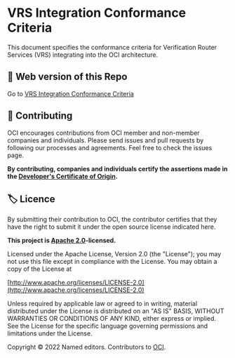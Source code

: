# VRS Integration Conformance Criteria

This document specifies the conformance criteria for Verification Router Services (VRS) integrating into the OCI architecture.  

## 🔗 Web version of this Repo
Go to [VRS Integration Conformance Criteria](https://open-credentialing-initiative.github.io/VRS-Conformance-Criteria/)

## 🤝 Contributing

OCI encourages contributions from OCI member and non-member companies and individuals. 
Please send issues and pull requests by following our processes and agreements. Feel free to check the issues page.

**By contributing, companies and individuals certify the assertions made in the [Developer's Certificate of Origin](https://developercertificate.org/).**

## 🏷️ Licence

By submitting their contribution to OCI, the contributor certifies that they have the right to submit it under the open source license indicated here.

**This project is [Apache 2.0](http://www.apache.org/licenses/LICENSE-2.0)-licensed.**

Licensed under the Apache License, Version 2.0 (the "License");
you may not use this file except in compliance with the License.
You may obtain a copy of the License at

   [http://www.apache.org/licenses/LICENSE-2.0](http://www.apache.org/licenses/LICENSE-2.0)

Unless required by applicable law or agreed to in writing, material
distributed under the License is distributed on an "AS IS" BASIS,
WITHOUT WARRANTIES OR CONDITIONS OF ANY KIND, either express or implied.
See the License for the specific language governing permissions and
limitations under the License.

Copyright © 2022 Named editors. Contributors to [OCI](https://www.oc-i.org/).
